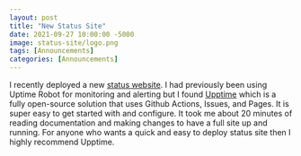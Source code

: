 ```yaml
---
layout: post
title: "New Status Site"
date: 2021-09-27 10:00:00 -5000
image: status-site/logo.png
tags: [Announcements]
categories: [Announcements]
---
```

I recently deployed a new [status website](https://status.jwhite.network). I had previously been using Uptime Robot for monitoring and alerting but I found [Upptime](https://github.com/upptime/upptime) which is a fully open-source solution that uses Github Actions, Issues, and Pages. It is super easy to get started with and configure. It took me about 20 minutes of reading documentation and making changes to have a full site up and running. For anyone who wants a quick and easy to deploy status site then I highly recommend Upptime.
